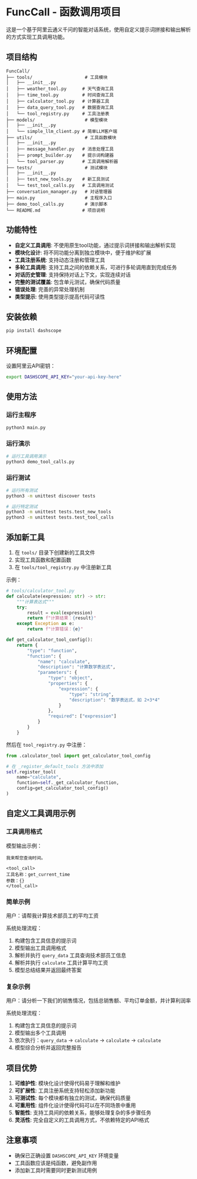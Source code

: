 # FuncCall - 函数调用项目

这是一个基于阿里云通义千问的智能对话系统，使用自定义提示词拼接和输出解析的方式实现工具调用功能。

## 项目结构

```
FuncCall/
├── tools/                    # 工具模块
│   ├── __init__.py
│   ├── weather_tool.py      # 天气查询工具
│   ├── time_tool.py         # 时间查询工具
│   ├── calculator_tool.py   # 计算器工具
│   ├── data_query_tool.py   # 数据查询工具
│   └── tool_registry.py     # 工具注册表
├── models/                   # 模型模块
│   ├── __init__.py
│   └── simple_llm_client.py # 简单LLM客户端
├── utils/                    # 工具函数模块
│   ├── __init__.py
│   ├── message_handler.py   # 消息处理工具
│   ├── prompt_builder.py    # 提示词构建器
│   └── tool_parser.py       # 工具调用解析器
├── tests/                    # 测试模块
│   ├── __init__.py
│   ├── test_new_tools.py    # 新工具测试
│   └── test_tool_calls.py   # 工具调用测试
├── conversation_manager.py   # 对话管理器
├── main.py                   # 主程序入口
├── demo_tool_calls.py        # 演示脚本
└── README.md                # 项目说明
```

## 功能特性

- **自定义工具调用**: 不使用原生tool功能，通过提示词拼接和输出解析实现
- **模块化设计**: 将不同功能分离到独立模块中，便于维护和扩展
- **工具注册系统**: 支持动态注册和管理工具
- **多轮工具调用**: 支持工具之间的依赖关系，可进行多轮调用直到完成任务
- **对话历史管理**: 支持保持对话上下文，实现连续对话
- **完整的测试覆盖**: 包含单元测试，确保代码质量
- **错误处理**: 完善的异常处理机制
- **类型提示**: 使用类型提示提高代码可读性

## 安装依赖

```bash
pip install dashscope
```

## 环境配置

设置阿里云API密钥：

```bash
export DASHSCOPE_API_KEY="your-api-key-here"
```

## 使用方法

### 运行主程序

```bash
python3 main.py
```

### 运行演示

```bash
# 运行工具调用演示
python3 demo_tool_calls.py
```

### 运行测试

```bash
# 运行所有测试
python3 -m unittest discover tests

# 运行特定测试
python3 -m unittest tests.test_new_tools
python3 -m unittest tests.test_tool_calls
```

## 添加新工具

1. 在 `tools/` 目录下创建新的工具文件
2. 实现工具函数和配置函数
3. 在 `tools/tool_registry.py` 中注册新工具

示例：

```python
# tools/calculator_tool.py
def calculate(expression: str) -> str:
    """计算表达式"""
    try:
        result = eval(expression)
        return f"计算结果：{result}"
    except Exception as e:
        return f"计算错误：{e}"

def get_calculator_tool_config():
    return {
        "type": "function",
        "function": {
            "name": "calculate",
            "description": "计算数学表达式",
            "parameters": {
                "type": "object",
                "properties": {
                    "expression": {
                        "type": "string",
                        "description": "数学表达式，如 2+3*4"
                    }
                },
                "required": ["expression"]
            }
        }
    }
```

然后在 `tool_registry.py` 中注册：

```python
from .calculator_tool import get_calculator_tool_config

# 在 _register_default_tools 方法中添加
self.register_tool(
    name="calculate",
    function=self._get_calculator_function,
    config=get_calculator_tool_config()
)
```

## 自定义工具调用示例

### 工具调用格式
模型输出示例：
```
我来帮您查询时间。

<tool_call>
工具名称：get_current_time
参数：{}
</tool_call>
```

### 简单示例
用户：请帮我计算技术部员工的平均工资

系统处理流程：
1. 构建包含工具信息的提示词
2. 模型输出工具调用格式
3. 解析并执行 `query_data` 工具查询技术部员工信息
4. 解析并执行 `calculate` 工具计算平均工资
5. 模型总结结果并返回最终答案

### 复杂示例
用户：请分析一下我们的销售情况，包括总销售额、平均订单金额，并计算利润率

系统处理流程：
1. 构建包含工具信息的提示词
2. 模型输出多个工具调用
3. 依次执行：`query_data` → `calculate` → `calculate` → `calculate`
4. 模型综合分析并返回完整报告

## 项目优势

1. **可维护性**: 模块化设计使得代码易于理解和维护
2. **可扩展性**: 工具注册系统支持轻松添加新功能
3. **可测试性**: 每个模块都有独立的测试，确保代码质量
4. **可重用性**: 组件化设计使得代码可以在不同场景中重用
5. **智能性**: 支持工具间的依赖关系，能够处理复杂的多步骤任务
6. **灵活性**: 完全自定义的工具调用方式，不依赖特定的API格式

## 注意事项

- 确保已正确设置 `DASHSCOPE_API_KEY` 环境变量
- 工具函数应该是纯函数，避免副作用
- 添加新工具时需要同时更新测试用例 